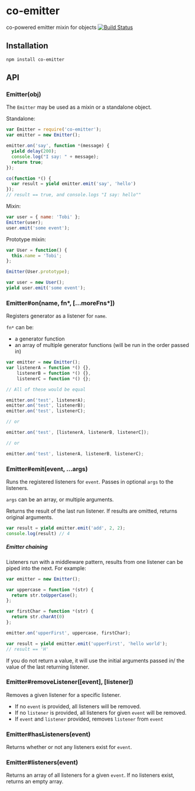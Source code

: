 # co-emitter
co-powered emitter mixin for objects
[![Build Status](https://api.travis-ci.org/rschmukler/co-emitter.png)](http://travis-ci.org/rschmukler/co-emitter)

## Installation

```
npm install co-emitter
```

## API


### Emitter(obj)

The `Emitter` may be used as a mixin or a standalone object.

Standalone:

```js
var Emitter = require('co-emitter');
var emitter = new Emitter();

emitter.on('say', function *(message) {
  yield delay(200);
  console.log("I say: " + message);
  return true;
});

co(function *() {
  var result = yield emitter.emit('say', 'hello')
});
// result == true, and console.logs "I say: hello""
```

Mixin:

```js
var user = { name: 'Tobi' };
Emitter(user);
user.emit('some event');
```

Prototype mixin:

```js
var User = function() {
  this.name = 'Tobi';
};

Emitter(User.prototype);

var user = new User();
yield user.emit('some event');
```

### Emitter#on(name, fn\*, [...moreFns\*])

Registers generator as a listener for `name`.

`fn*` can be:
- a generator function
- an array of multiple generator functions (will be run in the order passed in)

```js
var emitter = new Emitter();
var listenerA = function *() {},
    listenerB = function *() {},
    listenerC = function *() {};

// All of these would be equal

emitter.on('test', listenerA);
emitter.on('test', listenerB);
emitter.on('test', listenerC);

// or

emitter.on('test', [listenerA, listenerB, listenerC]);

// or

emitter.on('test', listenerA, listenerB, listenerC);
```

### Emitter#emit(event, ...args)

Runs the registered listeners for `event`. Passes in optional `args` to the
listeners. 

`args` can be an array, or multiple arguments.

Returns the result of the last run listener. If results are omitted, returns
original arguments.

```js
var result = yield emitter.emit('add', 2, 2);
console.log(result) // 4
```

##### Emitter chaining

Listeners run with a middleware pattern, results from one listener can be piped into the next. For example:

```js
var emitter = new Emitter();

var uppercase = function *(str) {
  return str.toUpperCase();
};

var firstChar = function *(str) {
  return str.charAt(0)
};

emitter.on('upperFirst', uppercase, firstChar);

var result = yield emitter.emit('upperFirst', 'hello world');
// result == 'H'
```

If you do not return a value, it will use the initial arguments passed in/ the
value of the last returning listener.

### Emitter#removeListener([event], [listener])

Removes a given listener for a specific listener.

- If no `event` is provided, all listeners will be removed.
- If no `listener` is provided, all listeners for given `event` will be removed.
- If `event` and `listener` provided, removes `listener` from `event`

### Emitter#hasListeners(event)

Returns whether or not any listeners exist for `event`.

### Emitter#listeners(event)

Returns an array of all listeners for a given `event`. If no listeners exist, returns an empty array.
